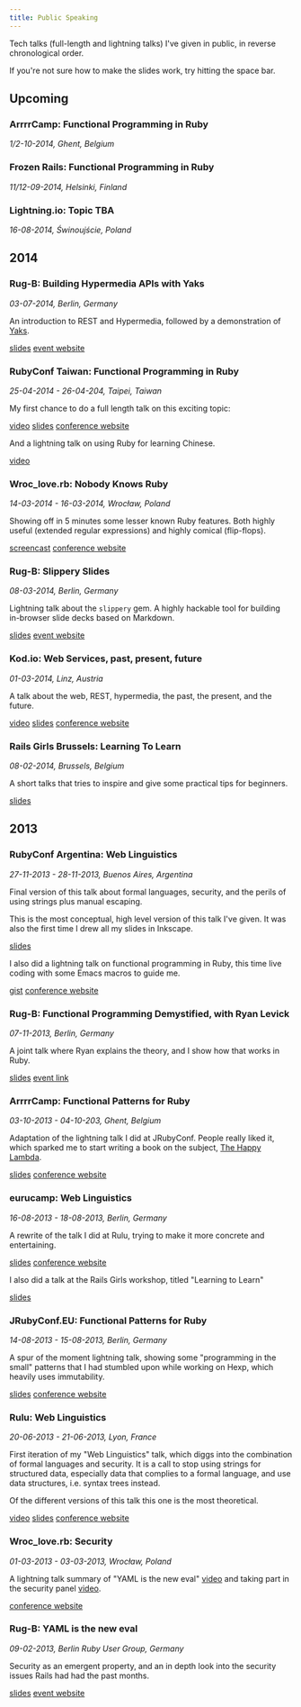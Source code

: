 ```yaml
---
title: Public Speaking
---
```


Tech talks (full-length and lightning talks) I've given in public, in reverse chronological order.

If you're not sure how to make the slides work, try hitting the space bar.

## Upcoming

### ArrrrCamp: Functional Programming in Ruby

_1/2-10-2014, Ghent, Belgium_

### Frozen Rails: Functional Programming in Ruby

_11/12-09-2014, Helsinki, Finland_

### Lightning.io: Topic TBA

_16-08-2014, Świnoujście, Poland_

## 2014

<a id="rugb-yaks"></a>
### Rug-B: Building Hypermedia APIs with Yaks

_03-07-2014, Berlin, Germany_

An introduction to REST and Hypermedia, followed by a demonstration of [Yaks](https://github.com/plexus/yaks).

[slides](http://arnebrasseur.net/talks/rugb201407/hypermedia.html)
[event website](http://www.rug-b.de/events/july-meetup-2014)

<a id="rubyconftw2014"></a>
### RubyConf Taiwan: Functional Programming in Ruby

_25-04-2014 - 26-04-204, Taipei, Taiwan_

My first chance to do a full length talk on this exciting topic:

[video](https://www.youtube.com/watch?v=L8PNydBAsGo)
[slides](http://arnebrasseur.net/talks/rubyconftw2014/fp_in_ruby.html)
[conference website](http://rubyconf.tw/2014/)

And a lightning talk on using Ruby for learning Chinese.

[video](https://www.youtube.com/watch?v=Q2JqHd1ojOU)

<a id="wroclove2014"></a>
### Wroc_love.rb: Nobody Knows Ruby

_14-03-2014 - 16-03-2014, Wrocław, Poland_

Showing off in 5 minutes some lesser known Ruby features. Both highly useful (extended regular expressions) and highly comical (flip-flops).

[screencast](https://www.youtube.com/watch?v=72AAZiTES_0)
[conference website](http://wrocloverb.com/)

<a id="rugb-slippery"></a>
### Rug-B: Slippery Slides

_08-03-2014, Berlin, Germany_

Lightning talk about the `slippery` gem. A highly hackable tool for building in-browser slide decks based on Markdown.

[slides](http://arnebrasseur.net/talks/rugb201403/presentation.html)
[event website](http://www.rug-b.de/events/march-meetup-2014)

<a id="kodio2014"></a>
### Kod.io: Web Services, past, present, future

_01-03-2014, Linz, Austria_

A talk about the web, REST, hypermedia, the past, the present, and the future.

[video](http://www.confreaks.com/videos/3254-kodio_2014-2004-2024-two-decades-of-web-services-a-retrospective)
[slides](http://arnebrasseur.net/talks/kodio2014/)
[conference website](http://linz.kod.io/)

<a id="rgbxl201402"></a>
### Rails Girls Brussels: Learning To Learn

_08-02-2014, Brussels, Belgium_

A short talks that tries to inspire and give some practical tips for beginners.

[slides](http://arnebrasseur.net/talks/railsgirlsbrussels2014/)

## 2013

<a id="rubyconfar2014"></a>

### RubyConf Argentina: Web Linguistics

_27-11-2013 - 28-11-2013, Buenos Aires, Argentina_

Final version of this talk about formal languages, security, and the perils of using strings plus manual escaping.

This is the most conceptual, high level version of this talk I've given. It was also the first time I drew all my slides in Inkscape.

[slides](http://arnebrasseur.net/talks/rubyconfar2013/)

I also did a lightning talk on functional programming in Ruby, this time live coding with some Emacs macros to guide me.

[gist](https://gist.github.com/plexus/7695852)
[conference website](http://rubyconfargentina.org/en)

<a id="rugb-fp"></a>

### Rug-B: Functional Programming Demystified, with Ryan Levick

_07-11-2013, Berlin, Germany_

A joint talk where Ryan explains the theory, and I show how that works in Ruby.

[slides](http://arnebrasseur.net/talks/rugb201311.pdf)
[event link](http://www.rug-b.de/events/november-meetup-5e6bfcfa-5e3e-43f2-8d60-25f41afd517d)

<a id="arrrrcamp2013"></a>

### ArrrrCamp: Functional Patterns for Ruby

_03-10-2013 - 04-10-203, Ghent, Belgium_

Adaptation of the lightning talk I did at JRubyConf. People really liked it, which sparked me to start writing a book on the subject, [The Happy Lambda](https://leanpub.com/happylambda).

[slides](http://arnebrasseur.net/talks/arrrrcamp2013/functional_ruby.html)
[conference website](http://2013.arrrrcamp.be/)

<a id="eurucamp2013"></a>

### eurucamp: Web Linguistics

_16-08-2013 - 18-08-2013, Berlin, Germany_

A rewrite of the talk I did at Rulu, trying to make it more concrete and entertaining.

[slides](http://arnebrasseur.net/talks/eurucamp2013/)
[conference website](http://2013.eurucamp.org/)

I also did a talk at the Rails Girls workshop, titled "Learning to Learn"

[slides](http://arnebrasseur.net/talks/eurucamp2013/learn_to_learn.html)

<a id="jrubyconf2013"></a>

### JRubyConf.EU: Functional Patterns for Ruby

_14-08-2013 - 15-08-2013, Berlin, Germany_

A spur of the moment lightning talk, showing some "programming in the small" patterns that I had stumbled upon while working on Hexp, which heavily uses immutability.

[slides](http://arnebrasseur.net/talks/eurucamp2013/functional_ruby.html)
[conference website](http://2013.jrubyconf.eu/)

<a id="rulu2013"></a>

### Rulu: Web Linguistics

_20-06-2013 - 21-06-2013, Lyon, France_

First iteration of my "Web Linguistics" talk, which diggs into the combination of formal languages and security. It is a call to stop using strings for structured data, especially data that complies to a formal language, and use data structures, i.e. syntax trees instead.

Of the different versions of this talk this one is the most theoretical.

[video](http://www.youtube.com/watch?v=1B4wWQAiDFA)
[slides](http://arnebrasseur.net/talks/rulu2013/#/step-1)
[conference website](http://2013.rulu.eu/)

<a id="wroclove2013"></a>

### Wroc_love.rb: Security

_01-03-2013 - 03-03-2013, Wrocław, Poland_

A lightning talk summary of "YAML is the new eval" [video](http://youtu.be/VO4tM5RcUlc?t=30m12s) and taking part in the security panel [video](http://www.youtube.com/watch?v=cqYKd6jPXKM).

[conference website](http://2013.wrocloverb.com/)

<a id="rugb-yaml"></a>

### Rug-B: YAML is the new eval

_09-02-2013, Berlin Ruby User Group, Germany_

Security as an emergent property, and an in depth look into the security issues Rails had had the past months.

[slides](http://www.slideshare.net/arnebrasseur/yaml-is-the-new-eval)
[event website](http://www.rug-b.de/events/febuary-meetup)
